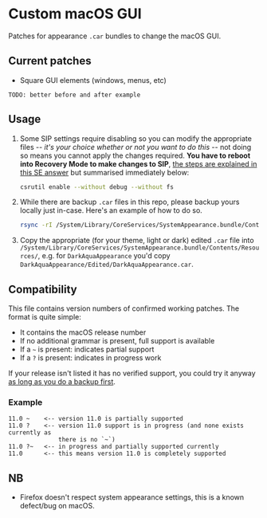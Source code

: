 # Custom macOS GUI

Patches for appearance `.car` bundles to change the macOS GUI.

## Current patches

-   Square GUI elements (windows, menus, etc)

```
TODO: better before and after example
```

## Usage

1.  Some SIP settings require disabling so you can modify the appropriate files
    -- _it's your choice whether or not you want to do this_ -- not doing so
    means you cannot apply the changes required. **You have to reboot into
    Recovery Mode to make changes to SIP**, [the steps are explained in this SE
    answer](https://apple.stackexchange.com/questions/208478/how-do-i-disable-system-integrity-protection-sip-aka-rootless-on-macos-os-x) but summarised immediately below:

    ```bash
    csrutil enable --without debug --without fs
    ```

2.  While there are backup `.car` files in this repo, please backup yours
    locally just in-case. Here's an example of how to do so.

    <a id="backup" />

    ```bash
    rsync -rI /System/Library/CoreServices/SystemAppearance.bundle/Contents/Resources/ ~/Desktop/saResourcesBackup
    ```

3.  Copy the appropriate (for your theme, light or dark) edited `.car` file into
    `/System/Library/CoreServices/SystemAppearance.bundle/Contents/Resources/`,
    e.g. for `DarkAquaAppearance` you'd copy `DarkAquaAppearance/Edited/DarkAquaAppearance.car`.

## Compatibility

This file contains version numbers of confirmed working patches. The format is
quite simple:

-   It contains the macOS release number
-   If no additional grammar is present, full support is available
-   If a `~` is present: indicates partial support
-   If a `?` is present: indicates in progress work

If your release isn't listed it has no verified support, you could try it anyway
[as long as you do a backup first](#backup).

### Example

```
11.0 ~    <-- version 11.0 is partially supported
11.0 ?    <-- version 11.0 support is in progress (and none exists currently as
              there is no `~`)
11.0 ?~   <-- in progress and partially supported currently
11.0      <-- this means version 11.0 is completely supported
```

## NB

-   Firefox doesn't respect system appearance settings, this is a known
    defect/bug on macOS.
